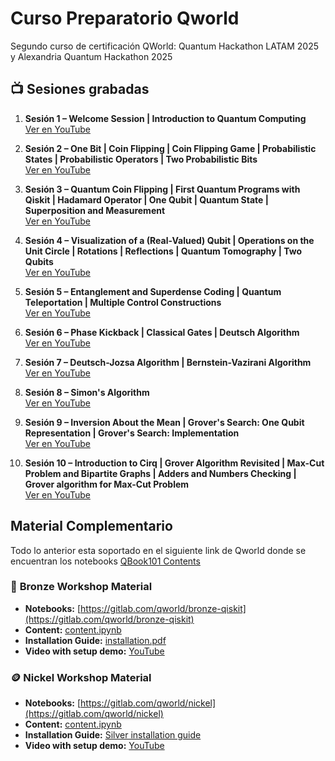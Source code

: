 # Curso Preparatorio Qworld

Segundo curso de certificación QWorld: Quantum Hackathon LATAM 2025 y Alexandria Quantum Hackathon 2025

## 📺 Sesiones grabadas

1. **Sesión 1 – Welcome Session | Introduction to Quantum Computing**  
   [Ver en YouTube](https://www.youtube.com/watch?v=IhtngdASoso)

2. **Sesión 2 – One Bit | Coin Flipping | Coin Flipping Game | Probabilistic States | Probabilistic Operators | Two Probabilistic Bits**  
   [Ver en YouTube](https://www.youtube.com/watch?v=AyaljahZWMs)

3. **Sesión 3 – Quantum Coin Flipping | First Quantum Programs with Qiskit | Hadamard Operator | One Qubit | Quantum State | Superposition and Measurement**  
   [Ver en YouTube](https://www.youtube.com/watch?v=WjPllr50ec8)

4. **Sesión 4 – Visualization of a (Real-Valued) Qubit | Operations on the Unit Circle | Rotations | Reflections | Quantum Tomography | Two Qubits**  
   [Ver en YouTube](https://www.youtube.com/watch?v=wObNaqwfX3w)

5. **Sesión 5 – Entanglement and Superdense Coding | Quantum Teleportation | Multiple Control Constructions**  
   [Ver en YouTube](https://www.youtube.com/watch?v=4XldktHr0Tc)

6. **Sesión 6 – Phase Kickback | Classical Gates | Deutsch Algorithm**  
   [Ver en YouTube](https://www.youtube.com/watch?v=6QjuTNjlu6E)

7. **Sesión 7 – Deutsch-Jozsa Algorithm | Bernstein-Vazirani Algorithm**  
   [Ver en YouTube](https://www.youtube.com/watch?v=26Wb9EHku0A)

8. **Sesión 8 – Simon's Algorithm**  
   [Ver en YouTube](https://www.youtube.com/watch?v=4Fd3HNpMD9I)

9. **Sesión 9 – Inversion About the Mean | Grover's Search: One Qubit Representation | Grover's Search: Implementation**  
   [Ver en YouTube](https://www.youtube.com/watch?v=5AA__SkobyM)

10. **Sesión 10 – Introduction to Cirq | Grover Algorithm Revisited | Max-Cut Problem and Bipartite Graphs | Adders and Numbers Checking | Grover algorithm for Max-Cut Problem**  
    [Ver en YouTube](https://www.youtube.com/watch?v=TssRpQcRgU0)

## Material Complementario
Todo lo anterior esta soportado en el siguiente link de Qworld donde se encuentran los notebooks [QBook101 Contents](https://qworld.net/qbook101/)
### 🥉 **Bronze Workshop Material**

-  **Notebooks:** [https://gitlab.com/qworld/bronze-qiskit](https://gitlab.com/qworld/bronze-qiskit)  
-  **Content:** [content.ipynb](https://gitlab.com/qworld/bronze-qiskit/-/blob/master/content.ipynb?ref_type=heads)  
-  **Installation Guide:** [installation.pdf](https://gitlab.com/qworld/bronze-qiskit/-/blob/master/installation.pdf)  
-  **Video with setup demo:** [YouTube](https://youtu.be/1TNteRBWtq0)

### 🪙 **Nickel Workshop Material**

-  **Notebooks:** [https://gitlab.com/qworld/nickel](https://gitlab.com/qworld/nickel)  
-  **Content:** [content.ipynb](https://gitlab.com/qworld/nickel/-/blob/master/content.ipynb?ref_type=heads)  
-  **Installation Guide:** [Silver installation guide](https://gitlab.com/qworld/silver/-/blob/master/installation.pdf)  
-  **Video with setup demo:** [YouTube](https://youtu.be/AeecdMkn0mI)




